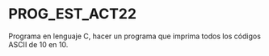 # PROG_EST_ACT22
Programa en lenguaje C, hacer un programa que imprima todos los códigos ASCII  de 10 en 10.
